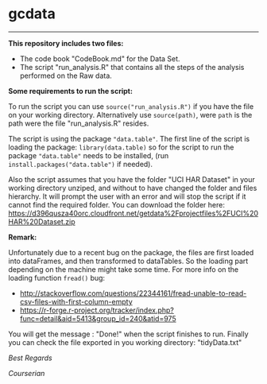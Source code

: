 # gcdata
------

**This repository includes two files:**

- The code book "CodeBook.md" for the Data Set.
- The script "run_analysis.R" that contains all the steps of the analysis performed on the Raw data.


**Some requirements to run the script:**

To run the script you can use `source("run_analysis.R")` if you have the file on your working directory.
Alternatively use `source(path)`, were `path` is the path were the file "run_analysis.R" resides.

The script is using the package `"data.table"`.
The first line of the script is loading the package: `library(data.table)`
so for the script to run the package `"data.table"` needs to be installed, (run `install.packages("data.table")` if needed).

Also the script assumes that you have the folder "UCI HAR Dataset" in your working directory unziped, and without to have changed the folder and files hierarchy.
It will prompt the user with an error and will stop the script if it cannot find the required folder.
You can download the folder here:
<https://d396qusza40orc.cloudfront.net/getdata%2Fprojectfiles%2FUCI%20HAR%20Dataset.zip>

**Remark:**

Unfortunately due to a recent bug on the package, the files are first loaded into dataFrames, and then transformed to dataTables. So the loading part depending on the machine might take some time.
For more info on the loading function `fread()` bug:

- <http://stackoverflow.com/questions/22344161/fread-unable-to-read-csv-files-with-first-column-empty>
- <https://r-forge.r-project.org/tracker/index.php?func=detail&aid=5413&group_id=240&atid=975>

You will get the message : "Done!" when the script finishes to run.
Finally you can check the file exported in you working directory: "tidyData.txt"


*Best Regards*

*Courserian*
